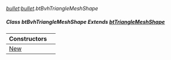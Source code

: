 _[bullet](../../modules/bullet/bullet-module.md):[bullet](../../modules/bullet/bullet-module.md).btBvhTriangleMeshShape_
##### Class btBvhTriangleMeshShape Extends [btTriangleMeshShape](../../modules/bullet/bullet-bttrianglemeshshape.md)

| Constructors | |
|:---|:---|
| [New](bullet-btbvhtrianglemeshshape-new.md) |  |
